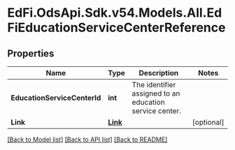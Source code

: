 # EdFi.OdsApi.Sdk.v54.Models.All.EdFiEducationServiceCenterReference

## Properties

Name | Type | Description | Notes
------------ | ------------- | ------------- | -------------
**EducationServiceCenterId** | **int** | The identifier assigned to an education service center. | 
**Link** | [**Link**](Link.md) |  | [optional] 

[[Back to Model list]](../README.md#documentation-for-models) [[Back to API list]](../README.md#documentation-for-api-endpoints) [[Back to README]](../README.md)

